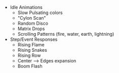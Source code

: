 

* Idle Animations
	* Slow Pulsating colors
	* "Cylon Scan"
	* Random Disco
	* Matrix Drops
	* Scrolling Patterns (fire, water, earth, lightning)
* Step/Event Responses
	* Rising Flame
	* Rising Snakes
	* Rising Row
	* Center --> Edges expansion
	* Boom Flash
